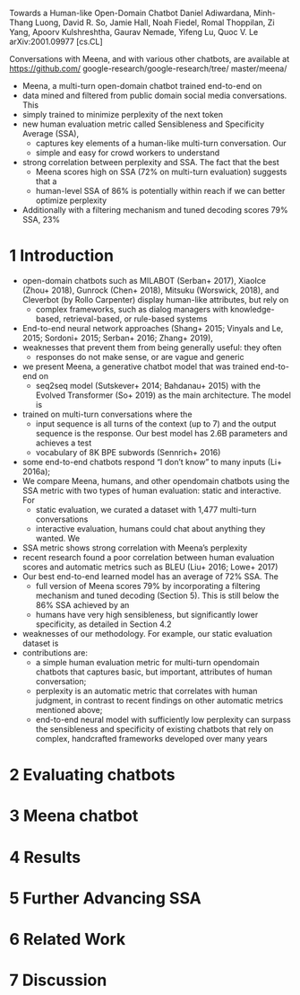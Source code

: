 Towards a Human-like Open-Domain Chatbot
Daniel Adiwardana, Minh-Thang Luong, David R. So, Jamie Hall, Noah Fiedel, Romal
Thoppilan, Zi Yang, Apoorv Kulshreshtha, Gaurav Nemade, Yifeng Lu, Quoc V. Le
arXiv:2001.09977 [cs.CL]

Conversations with Meena, and with various other chatbots, are available at
https://github.com/ google-research/google-research/tree/ master/meena/

* Meena, a multi-turn open-domain chatbot trained end-to-end on
* data mined and filtered from public domain social media conversations. This
* simply trained to minimize perplexity of the next token
* new human evaluation metric called Sensibleness and Specificity Average (SSA),
  * captures key elements of a human-like multi-turn conversation. Our
  * simple and easy for crowd workers to understand
* strong correlation between perplexity and SSA. The fact that the best
  * Meena scores high on SSA (72% on multi-turn evaluation) suggests that a
  * human-level SSA of 86% is potentially within reach if we can better optimize
    perplexity
* Additionally with a filtering mechanism and tuned decoding scores 79% SSA, 23%

# 1 Introduction

* open-domain chatbots such as MILABOT (Serban+ 2017), XiaoIce (Zhou+ 2018),
  Gunrock (Chen+ 2018), Mitsuku (Worswick, 2018), and Cleverbot (by Rollo
  Carpenter) display human-like attributes, but rely on
  * complex frameworks, such as dialog managers with knowledge-based,
    retrieval-based, or rule-based systems
* End-to-end neural network approaches
  (Shang+ 2015; Vinyals and Le, 2015; Sordoni+ 2015; Serban+ 2016; Zhang+ 2019),
* weaknesses that prevent them from being generally useful: they often
  * responses do not make sense, or are vague and generic
* we present Meena, a generative chatbot model that was trained end-to-end on
  * seq2seq model (Sutskever+ 2014; Bahdanau+ 2015) with the
    Evolved Transformer (So+ 2019) as the main architecture. The model is
* trained on multi-turn conversations where the
  * input sequence is all turns of the context (up to 7) and the output sequence
    is the response. Our best model has 2.6B parameters and achieves a test
  * vocabulary of 8K BPE subwords (Sennrich+ 2016)
* some end-to-end chatbots respond “I don’t know” to many inputs (Li+ 2016a);
* We compare Meena, humans, and other opendomain chatbots using the SSA metric
  with two types of human evaluation: static and interactive. For
  * static evaluation, we curated a dataset with 1,477 multi-turn conversations
  * interactive evaluation, humans could chat about anything they wanted. We
* SSA metric shows strong correlation with Meena’s perplexity
* recent research found a poor correlation between human evaluation scores and
  automatic metrics such as BLEU (Liu+ 2016; Lowe+ 2017)
* Our best end-to-end learned model has an average of 72% SSA. The
  * full version of Meena scores 79% by incorporating a filtering mechanism and
    tuned decoding (Section 5). This is still below the 86% SSA achieved by an
  * humans have very high sensibleness, but significantly lower specificity, as
    detailed in Section 4.2
* weaknesses of our methodology. For example, our static evaluation dataset is
* contributions are:
  * a simple human evaluation metric for multi-turn opendomain chatbots that
    captures basic, but important, attributes of human conversation;
  * perplexity is an automatic metric that correlates with human judgment, in
    contrast to recent findings on other automatic metrics mentioned above;
  * end-to-end neural model with sufficiently low perplexity can surpass the
    sensibleness and specificity of existing chatbots that rely on complex,
    handcrafted frameworks developed over many years

# 2 Evaluating chatbots

# 3 Meena chatbot

# 4 Results

# 5 Further Advancing SSA

# 6 Related Work

# 7 Discussion
